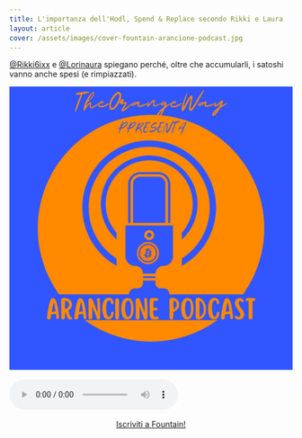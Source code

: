 ```yaml
---
title: L'importanza dell'Hodl, Spend & Replace secondo Rikki e Laura
layout: article
cover: /assets/images/cover-fountain-arancione-podcast.jpg
---
```


<a href="https://twitter.com/Rikki6ixx">@Rikki6ixx</a> e <a href="https://twitter.com/Lorinaura">@Lorinaura</a> spiegano perché, oltre che accumularli, i satoshi vanno anche spesi (e rimpiazzati).

<!--more-->

<p style="text-align: center;">
	<a href="https://fountain.fm/show/412K3pgOYcSg6kPdaVKt" target="_blank"><img class="image image--md" src="https://raw.githubusercontent.com/loop-btc/loop-btc.github.io/master/assets/images/cover-fountain-arancione-podcast.jpg"/></a></p>
<audio controls>
	<source src="/assets/audio/fountain-clip_arancione-podcast_hodl-spend-replace.mp3" type="audio/mpeg">
	<source src="/assets/audio/fountain-clip_arancione-podcast_hodl-spend-replace.ogg" type="audio/ogg">
	Il tuo browser non supporta la riproduzione della clip.
</audio>
<p style="text-align: center;">
	<a class="button button--warning button--rounded button--lg" href="https://fountain.fm/loop_btc?code=ee3ca7d1c1" target="_blank"><i class="fas fa-volume-up"></i> Iscriviti a Fountain!</a>
</p>